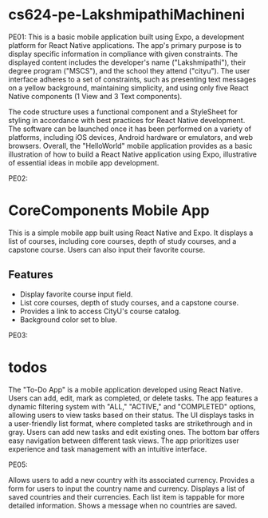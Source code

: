 # cs624-pe-LakshmipathiMachineni
PE01:
This is a basic mobile application built using Expo, a development platform for React Native applications. The app's primary purpose is to display specific information in compliance with given constraints. The displayed content includes the developer's name ("Lakshmipathi"), their degree program ("MSCS"), and the school they attend ("cityu"). The user interface adheres to a set of constraints, such as presenting text messages on a yellow background, maintaining simplicity, and using only five React Native components (1 View and 3 Text components).

The code structure uses a functional component and a StyleSheet for styling in accordance with best practices for React Native development. The software can be launched once it has been performed on a variety of platforms, including iOS devices, Android hardware or emulators, and web browsers.  Overall, the "HelloWorld" mobile application provides as a basic illustration of how to build a React Native application using Expo, illustrative of essential ideas in mobile app development.

PE02:

# CoreComponents Mobile App

This is a simple mobile app built using React Native and Expo. It displays a list of courses, including core courses, depth of study courses, and a capstone course. Users can also input their favorite course.

## Features
- Display favorite course input field.
- List core courses, depth of study courses, and a capstone course.
- Provides a link to access CityU's course catalog.
- Background color set to blue.

PE03:

# todos
The "To-Do App" is a mobile application developed using React Native. Users can add, edit, mark as completed, or delete tasks. The app features a dynamic filtering system with "ALL," "ACTIVE," and "COMPLETED" options, allowing users to view tasks based on their status. The UI displays tasks in a user-friendly list format, where completed tasks are strikethrough and in gray. Users can add new tasks and edit existing ones. The bottom bar offers easy navigation between different task views. The app prioritizes user experience and task management with an intuitive interface.

PE05:


Allows users to add a new country with its associated currency.
Provides a form for users to input the country name and currency.
Displays a list of saved countries and their currencies.
Each list item is tappable for more detailed information.
Shows a message when no countries are saved.
